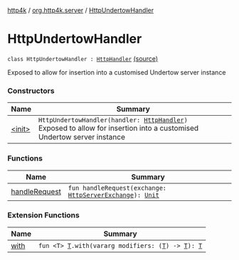 [http4k](../../index.md) / [org.http4k.server](../index.md) / [HttpUndertowHandler](./index.md)

# HttpUndertowHandler

`class HttpUndertowHandler : `[`HttpHandler`](http://undertow.io/javadoc/2.0.x/io/undertow/server/HttpHandler.html) [(source)](https://github.com/http4k/http4k/blob/master/http4k-server-undertow/src/main/kotlin/org/http4k/server/Undertow.kt#L21)

Exposed to allow for insertion into a customised Undertow server instance

### Constructors

| Name | Summary |
|---|---|
| [&lt;init&gt;](-init-.md) | `HttpUndertowHandler(handler: `[`HttpHandler`](../../org.http4k.core/-http-handler.md)`)`<br>Exposed to allow for insertion into a customised Undertow server instance |

### Functions

| Name | Summary |
|---|---|
| [handleRequest](handle-request.md) | `fun handleRequest(exchange: `[`HttpServerExchange`](http://undertow.io/javadoc/2.0.x/io/undertow/server/HttpServerExchange.html)`): `[`Unit`](https://kotlinlang.org/api/latest/jvm/stdlib/kotlin/-unit/index.html) |

### Extension Functions

| Name | Summary |
|---|---|
| [with](../../org.http4k.core/with.md) | `fun <T> `[`T`](../../org.http4k.core/with.md#T)`.with(vararg modifiers: (`[`T`](../../org.http4k.core/with.md#T)`) -> `[`T`](../../org.http4k.core/with.md#T)`): `[`T`](../../org.http4k.core/with.md#T) |
